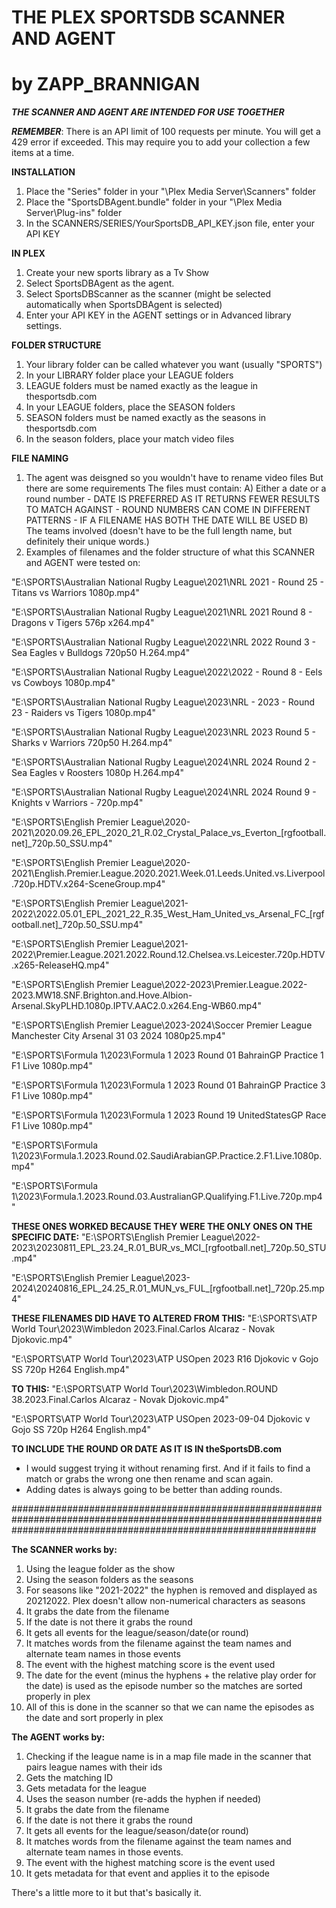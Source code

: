 
# THE PLEX SPORTSDB SCANNER AND AGENT      
# by ZAPP_BRANNIGAN

***THE SCANNER AND AGENT ARE INTENDED FOR USE TOGETHER***

***REMEMBER***: There is an API limit of 100 requests per minute. You will get a 429 error if exceeded. This may require you to add your collection a few items at a time.

**INSTALLATION**
1.	Place the "Series" folder in your "\Plex Media Server\Scanners\" folder
2.	Place the "SportsDBAgent.bundle" folder in your "\Plex Media Server\Plug-ins\" folder
3. In the SCANNERS/SERIES/YourSportsDB_API_KEY.json file, enter your API KEY

**IN PLEX**
1.  Create your new sports library as a Tv Show
2.	Select SportsDBAgent as the agent.
3.	Select SportsDBScanner as the scanner (might be selected automatically when SportsDBAgent is selected)
4.  Enter your API KEY in the AGENT settings or in Advanced library settings.

**FOLDER STRUCTURE**
1. Your library folder can be called whatever you want (usually "SPORTS")
2. In your LIBRARY folder place your LEAGUE folders
3. LEAGUE folders must be named exactly as the league in thesportsdb.com
4. In your LEAGUE folders, place the SEASON folders
5. SEASON folders must be named exactly as the seasons in thesportsdb.com
6. In the season folders, place your match video files

**FILE NAMING**
1. The agent was deisgned so you wouldn't have to rename video files
    But there are some requirements
    The files must contain:
        A) Either a date or a round number 
            - DATE IS PREFERRED AS IT RETURNS FEWER RESULTS TO MATCH AGAINST
            - ROUND NUMBERS CAN COME IN DIFFERENT PATTERNS
            - IF A FILENAME HAS BOTH THE DATE WILL BE USED
        B) The teams involved (doesn't have to be the full length name, but definitely their unique words.)
2. Examples of filenames and the folder structure of what this SCANNER and AGENT were tested on:

"E:\SPORTS\Australian National Rugby League\2021\NRL 2021 - Round 25 - Titans vs Warriors 1080p.mp4"

"E:\SPORTS\Australian National Rugby League\2021\NRL 2021 Round 8 - Dragons v Tigers 576p x264.mp4"

"E:\SPORTS\Australian National Rugby League\2022\NRL 2022 Round 3 - Sea Eagles v Bulldogs 720p50 H.264.mp4"

"E:\SPORTS\Australian National Rugby League\2022\2022 - Round 8 - Eels vs Cowboys 1080p.mp4"

"E:\SPORTS\Australian National Rugby League\2023\NRL - 2023 - Round 23 - Raiders vs Tigers 1080p.mp4"

"E:\SPORTS\Australian National Rugby League\2023\NRL 2023 Round 5 - Sharks v Warriors 720p50 H.264.mp4"

"E:\SPORTS\Australian National Rugby League\2024\NRL 2024 Round 2 - Sea Eagles v Roosters 1080p H.264.mp4"

"E:\SPORTS\Australian National Rugby League\2024\NRL 2024 Round 9 - Knights v Warriors - 720p.mp4"

"E:\SPORTS\English Premier League\2020-2021\2020.09.26_EPL_2020_21_R.02_Crystal_Palace_vs_Everton_[rgfootball.net]_720p.50_SSU.mp4"

"E:\SPORTS\English Premier League\2020-2021\English.Premier.League.2020.2021.Week.01.Leeds.United.vs.Liverpool.720p.HDTV.x264-SceneGroup.mp4"

"E:\SPORTS\English Premier League\2021-2022\2022.05.01_EPL_2021_22_R.35_West_Ham_United_vs_Arsenal_FC_[rgfootball.net]_720p.50_SSU.mp4"

"E:\SPORTS\English Premier League\2021-2022\Premier.League.2021.2022.Round.12.Chelsea.vs.Leicester.720p.HDTV.x265-ReleaseHQ.mp4"

"E:\SPORTS\English Premier League\2022-2023\Premier.League.2022-2023.MW18.SNF.Brighton.and.Hove.Albion-Arsenal.SkyPLHD.1080p.IPTV.AAC2.0.x264.Eng-WB60.mp4"

"E:\SPORTS\English Premier League\2023-2024\Soccer Premier League Manchester City Arsenal 31 03 2024 1080p25.mp4"

"E:\SPORTS\Formula 1\2023\Formula 1 2023 Round 01 BahrainGP Practice 1 F1 Live 1080p.mp4"

"E:\SPORTS\Formula 1\2023\Formula 1 2023 Round 01 BahrainGP Practice 3 F1 Live 1080p.mp4"

"E:\SPORTS\Formula 1\2023\Formula 1 2023 Round 19 UnitedStatesGP Race F1 Live 1080p.mp4"

"E:\SPORTS\Formula 1\2023\Formula.1.2023.Round.02.SaudiArabianGP.Practice.2.F1.Live.1080p.mp4"

"E:\SPORTS\Formula 1\2023\Formula.1.2023.Round.03.AustralianGP.Qualifying.F1.Live.720p.mp4"


**THESE ONES WORKED BECAUSE THEY WERE THE ONLY ONES ON THE SPECIFIC DATE:**
"E:\SPORTS\English Premier League\2022-2023\20230811_EPL_23.24_R.01_BUR_vs_MCI_[rgfootball.net]_720p.50_STU.mp4"

"E:\SPORTS\English Premier League\2023-2024\20240816_EPL_24.25_R.01_MUN_vs_FUL_[rgfootball.net]_720p.25.mp4"


**THESE FILENAMES DID HAVE TO ALTERED FROM THIS:**
"E:\SPORTS\ATP World Tour\2023\Wimbledon 2023.Final.Carlos Alcaraz - Novak Djokovic.mp4"

"E:\SPORTS\ATP World Tour\2023\ATP USOpen 2023 R16 Djokovic v Gojo SS 720p H264 English.mp4"

**TO THIS:**
"E:\SPORTS\ATP World Tour\2023\Wimbledon.ROUND 38.2023.Final.Carlos Alcaraz - Novak Djokovic.mp4"

"E:\SPORTS\ATP World Tour\2023\ATP USOpen 2023-09-04 Djokovic v Gojo SS 720p H264 English.mp4"

**TO INCLUDE THE ROUND OR DATE AS IT IS IN theSportsDB.com**

- I would suggest trying it without renaming first. And if it fails to find a match or grabs the wrong one then rename and scan again. 
- Adding dates is always going to be better than adding rounds.


#######################################################################################################################################################################

**The SCANNER works by:**
1.  Using the league folder as the show
2.  Using the season folders as the seasons
3.  For seasons like "2021-2022" the hyphen is removed and displayed as 20212022. Plex doesn't allow non-numerical characters as seasons
4.  It grabs the date from the filename
5.  If the date is not there it grabs the round
6.  It gets all events for the league/season/date(or round)
7.  It matches words from the filename against the team names and alternate team names in those events
8.  The event with the highest matching score is the event used
9.  The date for the event (minus the hyphens + the relative play order for the date) is used as the episode number so the matches are sorted properly in plex
10. All of this is done in the scanner so that we can name the episodes as the date and sort properly in plex

**The AGENT works by:**
1.  Checking if the league name is in a map file made in the scanner that pairs league names with their ids
2.  Gets the matching ID
3.  Gets metadata for the league
4.  Uses the season number (re-adds the hyphen if needed)
5.  It grabs the date from the filename
6.  If the date is not there it grabs the round
7.  It gets all events for the league/season/date(or round)
8.  It matches words from the filename against the team names and alternate team names in those events. 
9.  The event with the highest matching score is the event used
10. It gets metadata for that event and applies it to the episode

There's a little more to it but that's basically it.
